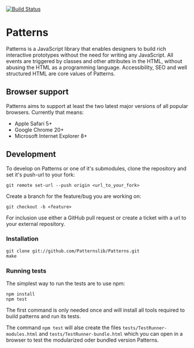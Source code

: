 [![Build Status](https://travis-ci.org/Patternslib/Patterns.png?branch=master)](https://travis-ci.org/Patternslib/Patterns)

# Patterns

Patterns is a JavaScript library that enables designers to build rich
interactive prototypes without the need for writing any JavaScript. All events
are triggered by classes and other attributes in the HTML, without abusing the
HTML as a programming language. Accessibility, SEO and well structured HTML are
core values of Patterns.

## Browser support

Patterns aims to support at least the two latest major versions of all popular browsers.
Currently that means:

- Apple Safari 5+
- Google Chrome 20+
- Microsoft Internet Explorer 8+

## Development

To develop on Patterns or one of it's submodules, clone the repository
and set it's push-url to your fork:

    git remote set-url --push origin <url_to_your_fork>

Create a branch for the feature/bug you are working on:

    git checkout -b <feature>

For inclusion use either a GitHub pull request or create a ticket with
a url to your external repository.

### Installation

    git clone git://github.com/Patternslib/Patterns.git
    make

### Running tests

The simplest way to run the tests are to use npm:

    npm install
    npm test

The first command is only needed once and will install all tools required to 
build patterns and run its tests.

The command `npm test` will alse create the files
`tests/TestRunner-modules.html` and `tests/TestRunner-bundle.html` which you
can open in a browser to test the modularized oder bundled version Patterns.

